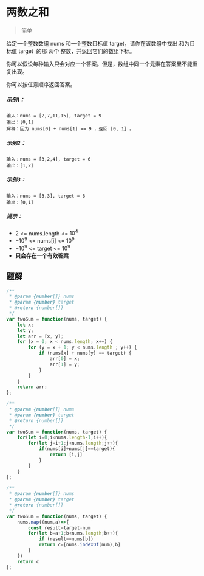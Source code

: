 #  两数之和 
>简单

给定一个整数数组 nums 和一个整数目标值 target，请你在该数组中找出 和为目标值 target  的那 两个 整数，并返回它们的数组下标。

你可以假设每种输入只会对应一个答案。但是，数组中同一个元素在答案里不能重复出现。

你可以按任意顺序返回答案。

##### 示例1：
```
输入：nums = [2,7,11,15], target = 9
输出：[0,1]
解释：因为 nums[0] + nums[1] == 9 ，返回 [0, 1] 。
```
##### 示例2：
```
输入：nums = [3,2,4], target = 6
输出：[1,2]
```
##### 示例3：
```
输入：nums = [3,3], target = 6
输出：[0,1]
```
##### 提示：
* 2 <= nums.length <= $10^4$
* $-10^9$ <= nums[i] <= $10^9$
* $-10^9$ <= target <= $10^9$
* **只会存在一个有效答案**


## 题解
```javascript
/**
 * @param {number[]} nums
 * @param {number} target
 * @return {number[]}
 */
var twoSum = function(nums, target) {
    let x;
    let y;
    let arr = [x, y];
    for (x = 0; x < nums.length; x++) {
        for (y = x + 1; y < nums.length ; y++) {
            if (nums[x] + nums[y] == target) {
                arr[0] = x;
                arr[1] = y;
            }
        }
    }
    return arr;
};
```
```javascript
/**
 * @param {number[]} nums
 * @param {number} target
 * @return {number[]}
 */
var twoSum = function(nums, target) {
    for(let i=0;i<nums.length-1;i++){
        for(let j=i+1;j<nums.length;j++){
            if(nums[i]+nums[j]==target){
                return [i,j]
            }
        }
    }
};
```
```javascript
/**
 * @param {number[]} nums
 * @param {number} target
 * @return {number[]}
 */
var twoSum = function(nums, target) {
    nums.map((num,a)=>{
        const result=target-num
        for(let b=a+1;b<nums.length;b++){
            if (result==nums[b])
            return c=[nums.indexOf(num),b]
        }
    })
    return c
};
```
```javascript
```